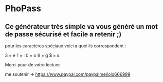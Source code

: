 # PhoPass

## Ce générateur très simple va vous généré un mot de passe sécurisé et facile a retenir ;)



pour les caractères spéciaux voici a quoi ils correspondent :

3 = e 
1 = i
0 = o
8 = g
$ = s

Merci pour de votre lecture 

me soutenir -> https://www.paypal.com/paypalme/lolo666999
